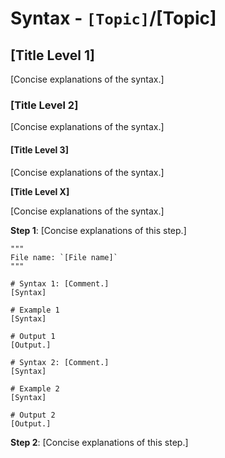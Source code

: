 # Syntax - `[Topic]`/[Topic]

## [Title Level 1]

[Concise explanations of the syntax.]

### [Title Level 2]

[Concise explanations of the syntax.]

#### [Title Level 3]

[Concise explanations of the syntax.]

**[Title Level X]**

[Concise explanations of the syntax.]

**Step 1**: [Concise explanations of this step.]

```[Language]
"""
File name: `[File name]`
"""

# Syntax 1: [Comment.]
[Syntax]

# Example 1
[Syntax]

# Output 1
[Output.]

# Syntax 2: [Comment.]
[Syntax]

# Example 2
[Syntax]

# Output 2
[Output.]
```

**Step 2**: [Concise explanations of this step.]
